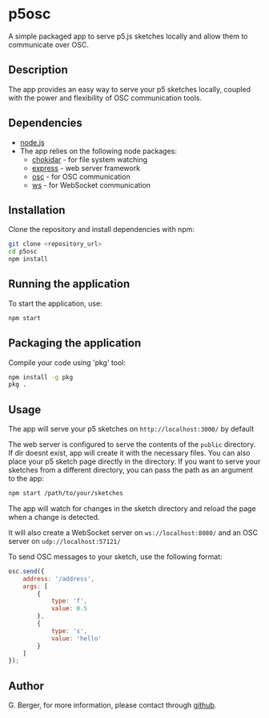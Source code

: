 # p5osc

A simple packaged app to serve p5.js sketches locally and allow them to communicate over OSC.

## Description

The app provides an easy way to serve your p5 sketches locally, coupled with the power and flexibility of OSC communication tools.

## Dependencies

* [node.js](https://nodejs.org/)
* The app relies on the following node packages:
    * [chokidar](https://www.npmjs.com/package/chokidar) - for file system watching
    * [express](https://www.npmjs.com/package/express) - web server framework
    * [osc](https://www.npmjs.com/package/osc) - for OSC communication
    * [ws](https://www.npmjs.com/package/ws) - for WebSocket communication

## Installation

Clone the repository and install dependencies with npm:

```bash
git clone <repository_url> 
cd p5osc 
npm install
```

## Running the application

To start the application, use:

```bash
npm start
```

## Packaging the application

Compile your code using 'pkg' tool:

```bash
npm install -g pkg 
pkg .
```

## Usage

The app will serve your p5 sketches on `http://localhost:3000/` by default

The web server is configured to serve the contents of the `public` directory. If dir doesnt exist, app will create it with the necessary files.
You can also place your p5 sketch page directly in the directory.
If you want to serve your sketches from a different directory, you can pass the path as an argument to the app:

```bash
npm start /path/to/your/sketches
```

The app will watch for changes in the sketch directory and reload the page when a change is detected.

It will also create a WebSocket server on `ws://localhost:8080/` and an OSC server on `udp://localhost:57121/`

To send OSC messages to your sketch, use the following format:

```javascript
osc.send({
    address: '/address',
    args: [
        {
            type: 'f',
            value: 0.5
        },
        {
            type: 's',
            value: 'hello'
        }
    ]
});
``` 




## Author

G. Berger, for more information, please contact through [github](https://github.com/gregberger).